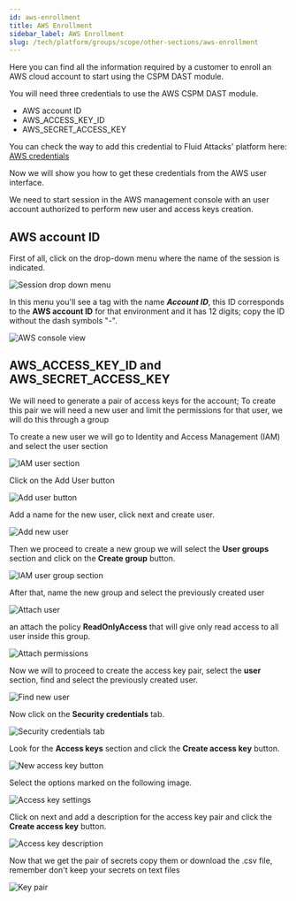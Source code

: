```yaml
---
id: aws-enrollment
title: AWS Enrollment
sidebar_label: AWS Enrollment
slug: /tech/platform/groups/scope/other-sections/aws-enrollment
---
```


Here you can find
all the information required by
a customer to enroll
an AWS cloud account to start
using the CSPM DAST module.

You will need three credentials
to use the AWS CSPM DAST module.

- AWS account ID
- AWS_ACCESS_KEY_ID
- AWS_SECRET_ACCESS_KEY

You can check the way
to add this credential
to Fluid Attacks' platform here:
[AWS credentials](/tech/platform/groups/scope/roots#add-secrets-on-aws)

Now we will show you
how to get these credentials
from the AWS user interface.

We need to start session
in the AWS management console
with an user account authorized
to perform new user and access keys creation.

## AWS account ID

First of all,
click on the drop-down menu
where the name of the session is indicated.

![Session drop down menu](https://res.cloudinary.com/fluid-attacks/image/upload/v1685136610/docs/web/groups/scope/aws_console_view.png)

In this menu
you'll see a tag
with the name ***Account ID***,
this ID corresponds to the **AWS account ID**
for that environment
and it has 12 digits;
copy the ID without the dash symbols "-".

![AWS console view](https://res.cloudinary.com/fluid-attacks/image/upload/v1685136621/docs/web/groups/scope/session_drop_down_menu.png)

## AWS_ACCESS_KEY_ID and AWS_SECRET_ACCESS_KEY

We will need to generate
a pair of access keys for the account;
To create this pair
we will need a new user
and limit the permissions for that user,
we will do this through a group

To create a new user
we will go to Identity and Access Management (IAM)
and select the user section

![IAM user section](https://res.cloudinary.com/fluid-attacks/image/upload/v1685379562/docs/web/groups/scope/iam_user_section.png)

Click on the Add User button

![Add user button](https://res.cloudinary.com/fluid-attacks/image/upload/v1685382258/docs/web/groups/scope/add_user_button.png)

Add a name for the new user,
click next and create user.

![Add new user](https://res.cloudinary.com/fluid-attacks/image/upload/v1685383708/docs/web/groups/scope/add_new_user.png)

Then we proceed to create a new group
we will select the **User groups** section
and click on the **Create group** button.

![IAM user group section](https://res.cloudinary.com/fluid-attacks/image/upload/v1685386128/docs/web/groups/scope/create_group_button.png)

After that,
name the new group
and select the previously
created user

![Attach user](https://res.cloudinary.com/fluid-attacks/image/upload/v1685389381/docs/web/groups/scope/attach_user.png)

an attach the policy **ReadOnlyAccess**
that will give only read access
to all user inside this group.

![Attach permissions](https://res.cloudinary.com/fluid-attacks/image/upload/v1685386348/docs/web/groups/scope/attach_permssions.png)

Now we will to proceed
to create the access key pair,
select the **user** section,
find and select the previously created user.

![Find new user](https://res.cloudinary.com/fluid-attacks/image/upload/v1685392752/docs/web/groups/scope/find_new_user.png)

Now click on the **Security credentials** tab.

![Security credentials tab](https://res.cloudinary.com/fluid-attacks/image/upload/v1685393451/docs/web/groups/scope/security_credentials_tab.png)

Look for the **Access keys** section
and click the **Create access key** button.

![New access key button](https://res.cloudinary.com/fluid-attacks/image/upload/v1685394018/docs/web/groups/scope/new_access_key_button.png)

Select the options marked
on the following image.

![Access key settings](https://res.cloudinary.com/fluid-attacks/image/upload/v1685394689/docs/web/groups/scope/access_key_settings.png)

Click on next and
add a description
for the access key pair
and click the **Create access key** button.

![Access key description](https://res.cloudinary.com/fluid-attacks/image/upload/v1685395441/docs/web/groups/scope/access_key_description.png)

Now that we get the pair of secrets
copy them or download the .csv file,
remember don't keep your secrets
on text files

![Key pair](https://res.cloudinary.com/fluid-attacks/image/upload/v1685395998/docs/web/groups/scope/key_pair.png)
